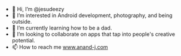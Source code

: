 - 👋 Hi, I’m @jesudeezy
- 👀 I’m interested in Android development, photography, and being outside.
- 🌱 I’m currently learning how to be a dad.
- 💞️ I’m looking to collaborate on apps that tap into people's creative potential.
- 📫 How to reach me www.anand-j.com

<!---
jesudeezy/jesudeezy is a ✨ special ✨ repository because its `README.md` (this file) appears on your GitHub profile.
You can click the Preview link to take a look at your changes.
--->
